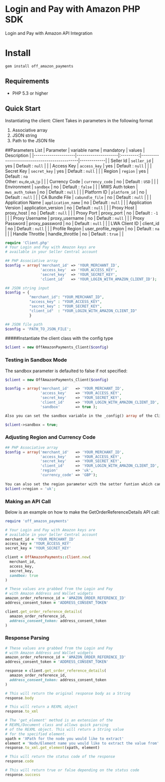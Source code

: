 # Login and Pay with Amazon PHP SDK
Login and Pay with Amazon API Integration

# Install

```
gem install off_amazon_payments
```

## Requirements

* PHP 5.3 or higher

## Quick Start

Instantiating the client:
Client Takes in parameters in the following format

1. Associative array
2. JSON string
3. Path to the JSON file

##Parameters List
| Parameter           | variable name       | mandatory | values                                       | Description |
|---------------------|---------------------|:---------:|----------------------------------------------|-------------|
| Seller Id           | `seller_id`         |    yes    | Default : `null`                             |             |
| Access Key          | `access_key`        |    yes    | Default : `null`                             |             |
| Secret Key          | `secret_key`        |    yes    | Default : `null`                             |             |
| Region              | `region`            |    yes    | Default : `na`<br>Other: `eu`,`de`,`uk`,`jp` |             |
| Currency Code       | `currency_code`     |     no    | Default : `USD`                              |             |
| Environment         | `sandbox`           |     no    | Default : `false`                            |             |
| MWS Auth token      | `mws_auth_token`    |     no    | Default : `null`                             |             |
| Platform ID         | `platform_id`       |     no    | Default : `null`                             |             |
| CA Bundle File      | `cabundle_file`     |     no    | Default : `null`                             |             |
| Application Name    | `application_name`  |     no    | Default : `null`                             |             |
| Application Version | application_version |     no    | Default : `null`                             |             |
| Proxy Host          | proxy_host          |     no    | Default : `null`                             |             |
| Proxy Port          | proxy_port          |     no    | Default : `-1`                               |             |
| Proxy Username      | proxy_username      |     no    | Default : `null`                             |             |
| Proxy Password      | proxy_password      |     no    | Default : `null`                             |             |
| LWA Client ID       | client_id           |     no    | Default : `null`                             |             |
| Profile Region      | user_profile_region |     no    | Default : `na`                               |             |
| Handle Throttle     | handle_throttle     |     no    | Default : `true`                             |             |

```php
require 'Client.php'
# Your Login and Pay with Amazon keys are
# available in your Seller Central account

## PHP Associative array
$config = array('merchant_id' => 'YOUR_MERCHANT_ID',
                'access_key'  => 'YOUR_ACCESS_KEY',
                'secret_key'  => 'YOUR_SECRET_KEY',
                'client_id'   => 'YOUR_LOGIN_WITH_AMAZON_CLIENT_ID');

## JSON string input
$config = {
           "merchant_id": "YOUR_MERCHANT_ID",
           "access_key" : "YOUR_ACCESS_KEY",
           "secret_key" : "YOUR_SECRET_KEY",
           "client_id"  : "YOUR_LOGIN_WITH_AMAZON_CLIENT_ID"
           }

## JSON file path            
$config = 'PATH_TO_JSON_FILE';
```
#####Instantiate the client class with the config type 

```php
$client = new OffAmazonPayments_Client($config)
```

### Testing in Sandbox Mode

The sandbox parameter is defaulted to false if not specified:
```php
$client = new OffAmazonPayments_Client($config)

$config = array('merchant_id'   => 'YOUR_MERCHANT_ID',
                'access_key'    => 'YOUR_ACCESS_KEY',
                'secret_key'    => 'YOUR_SECRET_KEY',
                'client_id'     => 'YOUR_LOGIN_WITH_AMAZON_CLIENT_ID',
                'sandbox'       => true );

Also you can set the sandbox variable in the _config() array of the Client class by 

$client->sandbox = true;
```
### Adjusting Region and Currency Code

```php
## PHP Associative array
$config = array('merchant_id'   => 'YOUR_MERCHANT_ID',
                'access_key'    => 'YOUR_ACCESS_KEY',
                'secret_key'    => 'YOUR_SECRET_KEY',
                'client_id'     => 'YOUR_LOGIN_WITH_AMAZON_CLIENT_ID',
                'region'        => 'uk',
                'currency_code' => 'GBP');
                
You can also set the region parameter with the setter funtion which can be simply accessed by
$client->region = 'uk';
```

### Making an API Call

Below is an example on how to make the GetOrderReferenceDetails API call:

```ruby
require 'off_amazon_payments'

# Your Login and Pay with Amazon keys are
# available in your Seller Central account
merchant_id = 'YOUR_MERCHANT_ID'
access_key = 'YOUR_ACCESS_KEY'
secret_key = 'YOUR_SECRET_KEY'

client = OffAmazonPayments::Client.new(
  merchant_id,
  access_key,
  secret_key,
  sandbox: true
)

# These values are grabbed from the Login and Pay
# with Amazon Address and Wallet widgets
amazon_order_reference_id = 'AMAZON_ORDER_REFERENCE_ID'
address_consent_token = 'ADDRESS_CONSENT_TOKEN'

client.get_order_reference_details(
  amazon_order_reference_id,
  address_consent_token: address_consent_token
)

```

### Response Parsing

```ruby
# These values are grabbed from the Login and Pay
# with Amazon Address and Wallet widgets
amazon_order_reference_id = 'AMAZON_ORDER_REFERENCE_ID'
address_consent_token = 'ADDRESS_CONSENT_TOKEN'

response = client.get_order_reference_details(
  amazon_order_reference_id,
  address_consent_token: address_consent_token
)

# This will return the original response body as a String
response.body

# This will return a REXML object
response.to_xml

# The 'get_element' method is an extension of the
# REXML/Document class and allows quick parsing
# of the REXML object. This will return a String value
# for the specified element.
xpath = 'XPath for the node you would like to extract'
element = 'Node/Element name you would like to extract the value from'
response.to_xml.get_element(xpath, element)

# This will return the status code of the response
response.code

# This will return true or false depending on the status code
response.success
```
